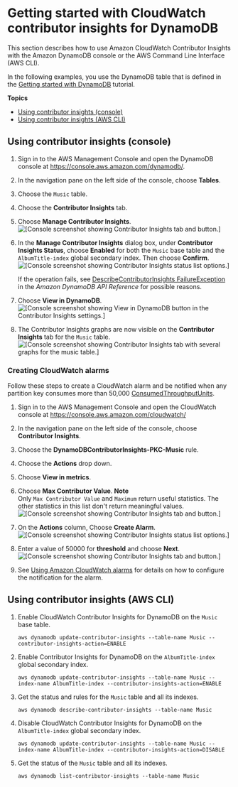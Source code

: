 # Getting started with CloudWatch contributor insights for DynamoDB<a name="contributorinsights_tutorial"></a>

This section describes how to use Amazon CloudWatch Contributor Insights with the Amazon DynamoDB console or the AWS Command Line Interface \(AWS CLI\)\. 

In the following examples, you use the DynamoDB table that is defined in the [Getting started with DynamoDB](https://docs.aws.amazon.com/amazondynamodb/latest/developerguide/GettingStartedDynamoDB.html) tutorial\.

**Topics**
+ [Using contributor insights \(console\)](#usecontributorinsights_console)
+ [Using contributor insights \(AWS CLI\)](#usecontributorinsights_cli)

## Using contributor insights \(console\)<a name="usecontributorinsights_console"></a>

1. Sign in to the AWS Management Console and open the DynamoDB console at [https://console\.aws\.amazon\.com/dynamodb/](https://console.aws.amazon.com/dynamodb/)\.

1. In the navigation pane on the left side of the console, choose **Tables**\.

1. Choose the `Music` table\.

1. Choose the **Contributor Insights** tab\.

1. Choose **Manage Contributor Insights**\.  
![\[Console screenshot showing Contributor Insights tab and button.\]](http://docs.aws.amazon.com/amazondynamodb/latest/developerguide/images/CI_ChooseAndManage.png)

1. In the **Manage Contributor Insights** dialog box, under **Contributor Insights Status**, choose **Enabled** for both the `Music` base table and the `AlbumTitle-index` global secondary index\. Then choose **Confirm**\.  
![\[Console screenshot showing Contributor Insights status list options.\]](http://docs.aws.amazon.com/amazondynamodb/latest/developerguide/images/CI_Enable.png)

   If the operation fails, see [DescribeContributorInsights FailureException](https://docs.aws.amazon.com/amazondynamodb/latest/APIReference/API_DescribeContributorInsights.html#DDB-DescribeContributorInsights-response-FailureException) in the *Amazon DynamoDB API Reference* for possible reasons\.

1. Choose **View in DynamoDB**\.  
![\[Console screenshot showing View in DynamoDB button in the Contributor Insights settings.\]](http://docs.aws.amazon.com/amazondynamodb/latest/developerguide/images/CI_ViewInDynamoDB.png)

1. The Contributor Insights graphs are now visible on the **Contributor Insights** tab for the `Music` table\.   
![\[Console screenshot showing Contributor Insights tab with several graphs for the music table.\]](http://docs.aws.amazon.com/amazondynamodb/latest/developerguide/images/CI_Graphs.png)

### Creating CloudWatch alarms<a name="usecontributorinsights_console_alarms"></a>

Follow these steps to create a CloudWatch alarm and be notified when any partition key consumes more than 50,000 [ConsumedThroughputUnits](https://docs.aws.amazon.com/amazondynamodb/latest/developerguide/contributorinsights_HowItWorks.html#contributorinsights_HowItWorks.Graphs.most-accessed)\.

1. Sign in to the AWS Management Console and open the CloudWatch console at [https://console\.aws\.amazon\.com/cloudwatch/](https://console.aws.amazon.com/cloudwatch/)

1. In the navigation pane on the left side of the console, choose **Contributor Insights**\.

1. Choose the **DynamoDBContributorInsights\-PKC\-Music** rule\.

1. Choose the **Actions** drop down\.

1. Choose **View in metrics**\.

1. Choose **Max Contributor Value**\.
**Note**  
Only `Max Contributor Value` and `Maximum` return useful statistics\. The other statistics in this list don't return meaningful values\.  
![\[Console screenshot showing Contributor Insights tab and button.\]](http://docs.aws.amazon.com/amazondynamodb/latest/developerguide/images/CI_AlarmsViewinMetrics.png)

1. On the **Actions** column, Choose **Create Alarm**\.  
![\[Console screenshot showing Contributor Insights status list options.\]](http://docs.aws.amazon.com/amazondynamodb/latest/developerguide/images/CI_AlarmsSetAlarm.png)

1. Enter a value of 50000 for **threshold** and choose **Next**\.  
![\[Console screenshot showing Contributor Insights tab and button.\]](http://docs.aws.amazon.com/amazondynamodb/latest/developerguide/images/CI_AlarmsSetAlarmThreashold.png)

1.  See [Using Amazon CloudWatch alarms](https://docs.aws.amazon.com/AmazonCloudWatch/latest/monitoring/AlarmThatSendsEmail.html) for details on how to configure the notification for the alarm\.

## Using contributor insights \(AWS CLI\)<a name="usecontributorinsights_cli"></a>

1. Enable CloudWatch Contributor Insights for DynamoDB on the `Music` base table\.

   ```
   aws dynamodb update-contributor-insights --table-name Music --contributor-insights-action=ENABLE
   ```

1. Enable Contributor Insights for DynamoDB on the `AlbumTitle-index` global secondary index\.

   ```
   aws dynamodb update-contributor-insights --table-name Music --index-name AlbumTitle-index --contributor-insights-action=ENABLE
   ```

1. Get the status and rules for the `Music` table and all its indexes\.

   ```
   aws dynamodb describe-contributor-insights --table-name Music
   ```

1. Disable CloudWatch Contributor Insights for DynamoDB on the `AlbumTitle-index` global secondary index\.

   ```
   aws dynamodb update-contributor-insights --table-name Music --index-name AlbumTitle-index --contributor-insights-action=DISABLE
   ```

1. Get the status of the `Music` table and all its indexes\.

   ```
   aws dynamodb list-contributor-insights --table-name Music
   ```